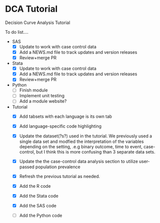 # DCA Tutorial

<!-- badges: start -->

<!-- badges: end -->

Decision Curve Analysis Tutorial 

To do list....
- SAS
    - [X] Update to work with case control data
    - [X] Add a NEWS.md file to track updates and version releases
    - [X] Review+merge PR
- Stata
    - [X] Update to work with case control data
    - [X] Add a NEWS.md file to track updates and version releases
    - [X] Review+merge PR
- Python
    - [ ] Finish module
    - [ ] Implement unit testing
    - [ ] Add a module website?
- Tutorial
    - [X] Add tabsets with each language is its own tab
    - [X] Add language-specific code highlighting
    - [X] Update the dataset(?s?) used in the tutorial. We previously used a single data set and modfied the interpretation of the variables depending on the setting, .e.g binary outcome, time to event, case-control, but I think this is more confusing than 3 separate data sets.
    - [X] Update the the case-control data analysis section to utilize user-passed population prevalence
    - [X] Refresh the previous tutorial as needed.
    - [X] Add the R code
    - [X] Add the Stata code
    - [X] Add the SAS code
    - [ ] Add the Python code

